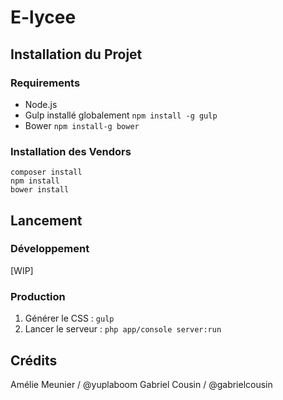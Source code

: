 # E-lycee


## Installation du Projet

### Requirements
- Node.js
- Gulp installé globalement `npm install -g gulp`
- Bower `npm install-g bower`

### Installation des Vendors
```
composer install
npm install
bower install
```


## Lancement

### Développement
[WIP]

### Production
1. Générer le CSS : `gulp`
2. Lancer le serveur : `php app/console server:run`


## Crédits

Amélie Meunier / @yuplaboom
Gabriel Cousin / @gabrielcousin
